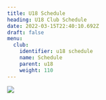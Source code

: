 ```yaml
---
title: U18 Schedule
heading: U18 Club Schedule
date: 2022-03-15T22:40:10.692Z
draft: false
menu:
  club:
    identifier: u18 schedule
    name: Schedule
    parent: u18
    weight: 110
---
```

![](https://res.cloudinary.com/robinson-soccer/image/upload/v1679617346/u18_o4xfpi.jpg)